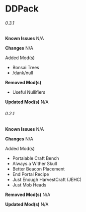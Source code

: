 # DDPack

###### 0.3.1
**Known Issues**
N/A

**Changes**
N/A

Added Mod(s)
- Bonsai Trees
- /dank/null

**Removed Mod(s)**
- Useful Nullifiers

**Updated Mod(s)**
N/A

###### 0.2.1
**Known Issues**
N/A

**Changes**
N/A

Added Mod(s)
- Portalable Craft Bench
- Always a Wither Skull
- Better Beacon Placement
- End Portal Recipe
- Just Enough HarvestCraft (JEHC)
- Just Mob Heads

**Removed Mod(s)**
N/A

**Updated Mod(s)**
N/A
